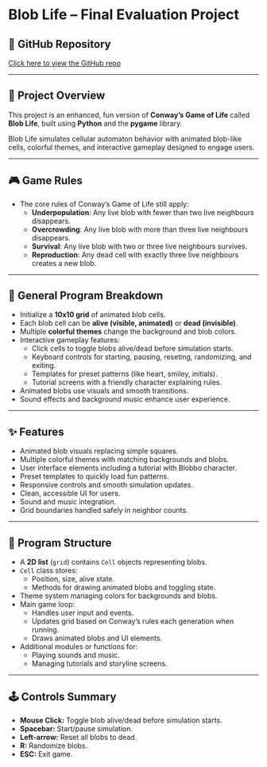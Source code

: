 # Blob Life – Final Evaluation Project

## 🔗 GitHub Repository
[Click here to view the GitHub repo](https://github.com/HDSB-BCHS-2425-ICS3UC/final-evaluation-project-shreyasipanthee.git)

---

## 📘 Project Overview
This project is an enhanced, fun version of **Conway’s Game of Life** called **Blob Life**, built using **Python** and the **pygame** library.

Blob Life simulates cellular automaton behavior with animated blob-like cells, colorful themes, and interactive gameplay designed to engage users.

---

## 🎮 Game Rules
- The core rules of Conway’s Game of Life still apply:
  - **Underpopulation**: Any live blob with fewer than two live neighbours disappears.
  - **Overcrowding**: Any live blob with more than three live neighbours disappears.
  - **Survival**: Any live blob with two or three live neighbours survives.
  - **Reproduction**: Any dead cell with exactly three live neighbours creates a new blob.

---

## 🧠 General Program Breakdown
- Initialize a **10x10 grid** of animated blob cells.
- Each blob cell can be **alive (visible, animated)** or **dead (invisible)**.
- Multiple **colorful themes** change the background and blob colors.
- Interactive gameplay features:
  - Click cells to toggle blobs alive/dead before simulation starts.
  - Keyboard controls for starting, pausing, reseting, randomizing, and exiting.
  - Templates for preset patterns (like heart, smiley, initials).
  - Tutorial screens with a friendly character explaining rules.
- Animated blobs use visuals and smooth transitions.
- Sound effects and background music enhance user experience.

---

## ✨ Features
- Animated blob visuals replacing simple squares.
- Multiple colorful themes with matching backgrounds and blobs.
- User interface elements including a tutorial with Blobbo character.
- Preset templates to quickly load fun patterns.
- Responsive controls and smooth simulation updates.
- Clean, accessible UI for users.
- Sound and music integration.
- Grid boundaries handled safely in neighbor counts.

---

## 🧱 Program Structure
- A **2D list** (`grid`) contains `Cell` objects representing blobs.
- `Cell` class stores:
  - Position, size, alive state.
  - Methods for drawing animated blobs and toggling state.
- Theme system managing colors for backgrounds and blobs.
- Main game loop:
  - Handles user input and events.
  - Updates grid based on Conway’s rules each generation when running.
  - Draws animated blobs and UI elements.
- Additional modules or functions for:
  - Playing sounds and music.
  - Managing tutorials and storyline screens.

---

## 🕹️ Controls Summary
- **Mouse Click:** Toggle blob alive/dead before simulation starts.
- **Spacebar:** Start/pause simulation.
- **Left-arrow:** Reset all blobs to dead.
- **R:** Randomize blobs.
- **ESC:** Exit game.